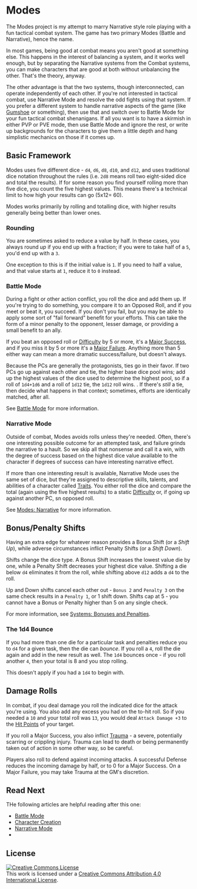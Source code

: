 # Modes

The Modes project is my attempt to marry Narrative style role playing with a fun tactical combat system. The game has two primary Modes (Battle and Narrative), hence the name.

In most games, being good at combat means you aren't good at something else. This happens in the interest of balancing a system, and it works well enough, but by separating the Narrative systems from the Combat systems, you can make characters that are good at both without unbalancing the other. That's the theory, anyway.

The other advantage is that the two systems, though interconnected, can operate independently of each other. If you're not interested in tactical combat, use Narrative Mode and resolve the odd fights using that system. If you prefer a different system to handle narrative aspects of the game (like [Gumshoe](https://en.wikipedia.org/wiki/Gumshoe_System) or something), then use that and switch over to Battle Mode for your fun tactical combat shenanigans. If all you want is to have a skirmish in either PVP or PVE mode, then use Battle Mode and ignore the rest, or write up backgrounds for the characters to give them a little depth and hang simplistic mechanics on those if it comes up. 

## Basic Framework

Modes uses five different dice - `d4`, `d6`, `d8`, `d10`, and `d12`, and uses traditional dice notation throughout the rules (i.e. `2d8` means roll two eight-sided dice and total the results). If for some reason you find yourself rolling more than five dice, you count the five highest values. This means there's a technical limit to how high your results can go (5x12= 60).

Modes works primarily by rolling and totalling dice, with higher results generally being better than lower ones.

### Rounding

You are sometimes asked to reduce a value by half. In these cases, you always round *up* if you end up with a fraction; if you were to take half of a `5`, you'd end up with a `3`.

One exception to this is if the initial value is `1`. If you need to half a value, and that value starts at `1`, reduce it to `0` instead.

### Battle Mode

During a fight or other action conflict, you roll the dice and add them up. If you're trying to do something, you compare it to an Opposed Roll, and if you meet or beat it, you succeed. If you don't you fail, but you may be able to apply some sort of "fail forward" benefit for your efforts. This can take the form of a minor penalty to the opponent, lesser damage, or providing a small benefit to an ally.

If you beat an opposed roll or [Difficulty](Systems.Difficulty.md) by 5 or more, it's a [Major Success](Systems.MSF.md), and if you miss it by 5 or more it's a [Major Failure](Systems.MSF.md). Anything more than 5 either way can mean a more dramatic success/failure, but doesn't always.

Because the PCs are generally the protagonists, ties go in their favor. If two PCs go up against each other and tie, the higher base dice pool wins; add up the highest values of the dice used to determine the highest pool, so if a roll of `1d4+1d6` and a roll of `1d12` tie, the `1d12` roll wins. . If there's *still* a tie, then decide what happens in that context; sometimes, efforts are identically matched, after all.

See [Battle Mode](Mode.Battle.md) for more information.

### Narrative Mode

Outside of combat, Modes avoids rolls unless they're needed. Often, there's one interesting possible outcome for an attempted task, and failure grinds the narrative to a hault. So we skip all that nonsense and call it a win, with the degree of success based on the highest dice value available to the character if degrees of success can have interesting narrative effect. 

If more than one interesting result is available, Narrative Mode uses the same set of dice, but they're assigned to descriptive skills, talents, and abilities of a character called [Traits](Narrative.Traits.md). You either roll the dice and compare the total (again using the five highest results) to a static [Difficulty](Systems.Difficulty.md) or, if going up against another PC, sn opposed roll.

See [Modes: Narrative](Mode.Narrative.md) for more information.

## Bonus/Penalty Shifts

Having an extra edge for whatever reason provides a Bonus Shift (or a *Shift Up*), while adverse circumstances inflict Penalty Shifts (or a *Shift Down*).

Shifts change the dice type. A Bonus Shift increases the lowest value die by one, while a Penalty Shift decreases your highest dice value. Shifting a die below `d4` eliminates it from the roll, while shifting above `d12` adds a `d4` to the roll.

Up and Down shifts cancel each other out - `Bonus 2` and `Penalty 3` on the same check results in a `Penalty 1`, or 1 shift down. Shifts cap at 5 - you cannot have a Bonus or Penalty higher than 5 on any single check.

For more information, see [Systems: Bonuses and Penalties](Systems.BonusPenalty.md).

### The 1d4 Bounce

If you had more than one die for a particular task and penalties reduce you to `d4` for a given task, then the die can *bounce*. If you roll a `4`, roll the die again and add in the new result as well. The `1d4` bounces once - if you roll another `4`, then your total is 8 and you stop rolling.

This doesn't apply if you had a `1d4` to begin with.

## Damage Rolls

In combat, if you deal damage you roll the indicated dice for the attack you're using. You also add any excess you had on the to-hit roll. So if you needed a `10` and your total roll was `13`, you would deal `Attack Damage +3` to the [Hit Points](Systems.HitPoints.md) of your target.

If you roll a Major Success, you also inflict [Trauma](Systems.Trauma.md) - a severe, potentially scarring or crippling injury. Trauma can lead to death or being permanently taken out of action in some other way, so be careful.

Players also roll to defend against incoming attacks. A successful Defense reduces the incoming damage by half, or to 0 for a Major Success. On a Major Failure, you may take Trauma at the GM's discretion.

## Read Next

THe following articles are helpful reading after this one:

* [Battle Mode](Mode.Battle.md)
* [Character Creation](Systems.CharacterCreation.md)
* [Narrative Mode](Mode.Narrative.md)
* 

## License

[![Creative Commons License](https://i.creativecommons.org/l/by/4.0/80x15.png)](http://creativecommons.org/licenses/by/4.0/)<br>
This work is licensed under a [Creative Commons Attribution 4.0 International License](http://creativecommons.org/licenses/by/4.0/).
